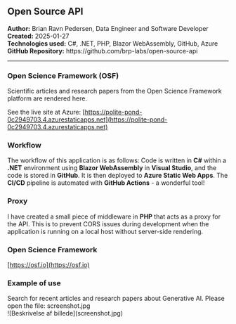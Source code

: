 <h2>Open Source API</h2>
<b>Author:</b> Brian Ravn Pedersen, Data Engineer and Software Developer<br/>
<b>Created:</b> 2025-01-27<br/>
<b>Technologies used:</b> C#, .NET, PHP, Blazor WebAssembly, GitHub, Azure<br/>
<b>GitHub Repository:</b> https://github.com/brp-labs/open-source-api<br/>

<hr/>

<h3>Open Science Framework (OSF)</h3>

Scientific articles and research papers from the Open Science Framework platform are rendered here.

See the live site at Azure: [https://polite-pond-0c2949703.4.azurestaticapps.net](https://polite-pond-0c2949703.4.azurestaticapps.net)

<h3>Workflow</h3>

The workflow of this application is as follows: Code is written in <b>C#</b> within a <b>.NET</b> environment using <b>Blazor WebAssembly</b> in <b>Visual Studio</b>, and the code is stored in <b>GitHub</b>. It is then deployed to <b>Azure Static Web Apps</b>. The <b>CI/CD</b> pipeline is automated with <b>GitHub Actions</b> - a wonderful tool!

<h3>Proxy</h3>

I have created a small piece of middleware in <b>PHP</b> that acts as a proxy for the API. This is to prevent CORS issues during development when the application is running on a local host without server-side rendering.<h3>Open Science Framework</h3> 

[https://osf.io](https://osf.io)

<h3>Example of use</h3>
Search for recent articles and research papers about Generative AI. Please open the file: screenshot.jpg<br>
![Beskrivelse af billede](screenshot.jpg)

